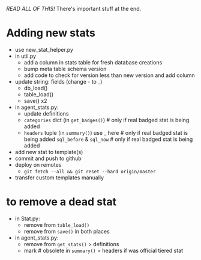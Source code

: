 *READ ALL OF THIS!* There's important stuff at the end.

# Adding new stats

* use new_stat_helper.py
* in util.py
  - add a column in stats table for fresh database creations
  - bump meta table schema version
  - add code to check for version less than new version and add column
* update string: fields (change - to _)
  - db_load()
  - table_load()
  - save() x2
* in agent_stats.py:
  - update definitions
  - `categories` dict (in `get_badges()`) # only if real badged stat is being added
  - `headers` tuple (in `summary()`) use _ here # only if real badged stat is being added
       `sql_before` & `sql_now` # only if real badged stat is being added
* add new stat to template(s)
* commit and push to github
* deploy on remotes
  - `git fetch --all && git reset --hard origin/master`
* transfer custom templates manually

# to remove a dead stat
* in Stat.py:
  - remove from `table_load()`
  - remove from `save()` in both places
* in agent_stats.py:
  - remove from `get_stats()` > definitions
  - mark # obsolete in `summary()` > headers if was official tiered stat
